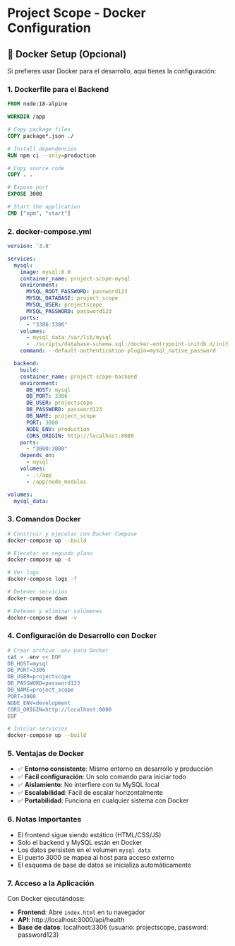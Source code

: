 # Project Scope - Docker Configuration

## 🐳 **Docker Setup (Opcional)**

Si prefieres usar Docker para el desarrollo, aquí tienes la configuración:

### **1. Dockerfile para el Backend**

```dockerfile
FROM node:18-alpine

WORKDIR /app

# Copy package files
COPY package*.json ./

# Install dependencies
RUN npm ci --only=production

# Copy source code
COPY . .

# Expose port
EXPOSE 3000

# Start the application
CMD ["npm", "start"]
```

### **2. docker-compose.yml**

```yaml
version: '3.8'

services:
  mysql:
    image: mysql:8.0
    container_name: project-scope-mysql
    environment:
      MYSQL_ROOT_PASSWORD: password123
      MYSQL_DATABASE: project_scope
      MYSQL_USER: projectscope
      MYSQL_PASSWORD: password123
    ports:
      - "3306:3306"
    volumes:
      - mysql_data:/var/lib/mysql
      - ./scripts/database-schema.sql:/docker-entrypoint-initdb.d/init.sql
    command: --default-authentication-plugin=mysql_native_password

  backend:
    build: .
    container_name: project-scope-backend
    environment:
      DB_HOST: mysql
      DB_PORT: 3306
      DB_USER: projectscope
      DB_PASSWORD: password123
      DB_NAME: project_scope
      PORT: 3000
      NODE_ENV: production
      CORS_ORIGIN: http://localhost:8080
    ports:
      - "3000:3000"
    depends_on:
      - mysql
    volumes:
      - .:/app
      - /app/node_modules

volumes:
  mysql_data:
```

### **3. Comandos Docker**

```bash
# Construir y ejecutar con Docker Compose
docker-compose up --build

# Ejecutar en segundo plano
docker-compose up -d

# Ver logs
docker-compose logs -f

# Detener servicios
docker-compose down

# Detener y eliminar volúmenes
docker-compose down -v
```

### **4. Configuración de Desarrollo con Docker**

```bash
# Crear archivo .env para Docker
cat > .env << EOF
DB_HOST=mysql
DB_PORT=3306
DB_USER=projectscope
DB_PASSWORD=password123
DB_NAME=project_scope
PORT=3000
NODE_ENV=development
CORS_ORIGIN=http://localhost:8080
EOF

# Iniciar servicios
docker-compose up --build
```

### **5. Ventajas de Docker**

- ✅ **Entorno consistente**: Mismo entorno en desarrollo y producción
- ✅ **Fácil configuración**: Un solo comando para iniciar todo
- ✅ **Aislamiento**: No interfiere con tu MySQL local
- ✅ **Escalabilidad**: Fácil de escalar horizontalmente
- ✅ **Portabilidad**: Funciona en cualquier sistema con Docker

### **6. Notas Importantes**

- El frontend sigue siendo estático (HTML/CSS/JS)
- Solo el backend y MySQL están en Docker
- Los datos persisten en el volumen `mysql_data`
- El puerto 3000 se mapea al host para acceso externo
- El esquema de base de datos se inicializa automáticamente

### **7. Acceso a la Aplicación**

Con Docker ejecutándose:
- **Frontend**: Abre `index.html` en tu navegador
- **API**: http://localhost:3000/api/health
- **Base de datos**: localhost:3306 (usuario: projectscope, password: password123)
